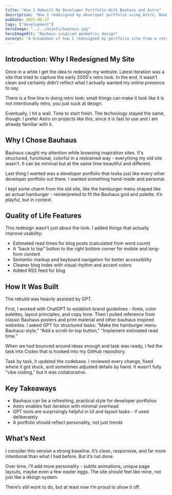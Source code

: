 ```yaml
---
title: "How I Rebuilt My Developer Portfolio With Bauhaus and Astro"
description: "How I redesigned my developer portfolio using Astro, Bauhaus design principles, and help from GenAI tools."
pubDate: 2025-06-17
tags: ["development"]
heroImage: "../../assets/bauhaus.jpg"
heroImageAlt: "Bauhaus-inspired geometric design"
excerpt: "A breakdown of how I redesigned my portfolio site from a retro mess into a clean, Bauhaus-inspired digital home with the help of GenAI tools."
---
```


## Introduction: Why I Redesigned My Site

Once in a while I get the idea to redesign my website. Latest iteration was a site that tried to capture the early 2000's retro look. In the end, it wasn’t clean and certainly didn’t reflect what I actually wanted my online presence to say.

There is a fine line in doing retro look: small things can make it look like it is not intentionally retro, you just suck at design.

Eventually, I hit a wall. Time to start fresh. The technology stayed the same, though: I prefer Astro on projects like this, since it is fast to use and I am already familiar with it.

## Why I Chose Bauhaus

Bauhaus caught my attention while browsing inspiration sites. It's structured, functional, colorful in a restrained way - everything my old site wasn’t. It can be minimal but at the same time beautiful and different.

Last thing I wanted was a developer portfolio that looks just like every other developer portfolio out there. I wanted something hand-made and personal.

I kept some charm from the old site, like the hamburger menu shaped like an actual hamburger - reinterpreted to fit the Bauhaus grid and palette. It’s playful, but in context.

## Quality of Life Features

This redesign wasn’t just about the look. I added things that actually improve usability:

- Estimated read times for blog posts (calculated from word count)
- A “back to top” button to the right bottom corner for mobile and long-form content
- Semantic markup and keyboard navigation for better accessibility
- Cleaner blog index with visual rhythm and accent colors
- Added RSS feed for blog

## How It Was Built

The rebuild was heavily assisted by GPT.

First, I worked with ChatGPT to establish brand guidelines - fonts, color palettes, layout principles, and copy tone. Then I pulled reference from classic Bauhaus posters and print material and other bauhaus inspired websites. I asked GPT for structured tasks: “Make the hamburger menu Bauhaus-style,” “Add a scroll-to-top button,” “Implement estimated read time.”

When we had bounced around ideas enough and task was ready, I fed the task into Codex that is hooked into my GitHub repository.

Task by task, it updated the codebase. I reviewed every change, fixed where it got stuck, and sometimes adjusted details by hand. It wasn’t fully “vibe coding,” but it was collaborative.

## Key Takeaways

- Bauhaus can be a refreshing, practical style for developer portfolios
- Astro enables fast iteration with minimal overhead
- GPT tools are surprisingly helpful in UI and layout tasks - if used deliberately
- A portfolio should reflect personality, not just trends

## What’s Next

I consider this version a strong baseline. It’s clean, responsive, and far more intentional than what I had before. But it’s not done.

Over time, I’ll add more personality - subtle animations, unique page layouts, maybe even a few easter eggs. The site should feel like mine, not just like a design system.

There’s still work to do, but at least now I’m proud to show it off.
